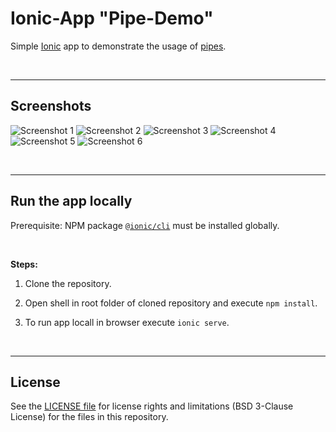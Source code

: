 # Ionic-App "Pipe-Demo" #

Simple [Ionic](https://ionicframework.com) app to demonstrate the usage of [pipes](https://angular.io/guide/pipes).

<br>

----
## Screenshots ##

![Screenshot 1](screenshot_1.png)   ![Screenshot 2](screenshot_2.png)
![Screenshot 3](screenshot_3.png)   ![Screenshot 4](screenshot_4.png)
![Screenshot 5](screenshot_5.png)   ![Screenshot 6](screenshot_6.png)

<br>

----
## Run the app locally ##

Prerequisite: NPM package [`@ionic/cli`](https://www.npmjs.com/package/@ionic/cli) must be installed globally.

<br>

**Steps:**

1. Clone the repository.

2. Open shell in root folder of cloned repository and execute `npm install`.

3. To run app locall in browser execute `ionic serve`.


<br>

----
## License ##

See the [LICENSE file](LICENSE.md) for license rights and limitations (BSD 3-Clause License) for the files in this repository.
